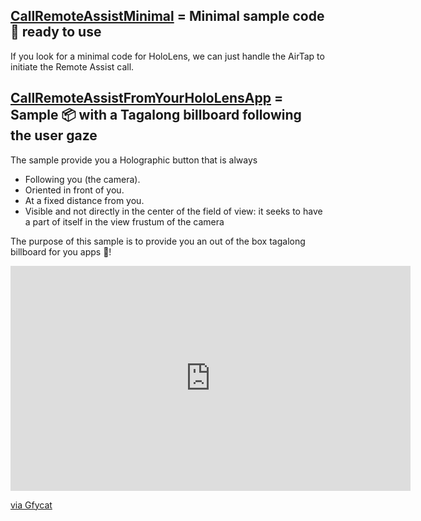## [CallRemoteAssistMinimal](CallRemoteAssistMinimal) = Minimal sample code 📄 ready to use

If you look for a minimal code for HoloLens, we can just handle the AirTap to initiate the Remote Assist call.


## [CallRemoteAssistFromYourHoloLensApp](CallRemoteAssistFromYourHoloLensApp) = Sample 📦 with a Tagalong billboard following the user gaze 

The sample provide you a Holographic button that is always

- Following you (the camera).
- Oriented in front of you.
- At a fixed distance from you.
- Visible and not directly in the center of the field of view: it seeks to have a part of itself in the view frustum of the camera

The purpose of this sample is to provide you an out of the box tagalong billboard for you apps 🎁!

<iframe src='https://gfycat.com/ifr/PortlyPeriodicBaleenwhale' frameborder='0' scrolling='no' allowfullscreen width='640' height='360'></iframe><p> <a href="https://gfycat.com/gifs/detail/PortlyPeriodicBaleenwhale">via Gfycat</a></p>
